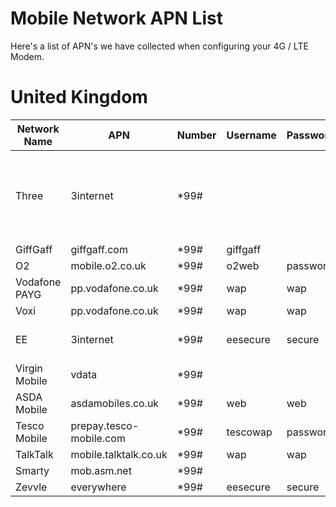 # Mobile Network APN List

Here's a list of APN's we have collected when configuring your 4G / LTE Modem.



# United Kingdom

| Network Name | APN | Number | Username | Passwords | Confirmed Working | Notes |
| --- | ---  | ---  | ---  | ---  | ---  | --- |
| Three | 3internet | *99# |  |  | No | Very likely to work as Smarty is 3 |
| GiffGaff | giffgaff.com | *99# | giffgaff |  | No |  |
| O2 | mobile.o2.co.uk | *99# | o2web | password | No |  |
| Vodafone PAYG | pp.vodafone.co.uk | *99# | wap | wap | No | Same as Voxi |
| Voxi | pp.vodafone.co.uk | *99# | wap | wap | Yes |  |
| EE | 3internet | *99# | eesecure | secure | No | Same as Zevvle |
| Virgin Mobile | vdata | *99# |  |  | No |  |
| ASDA Mobile | asdamobiles.co.uk | *99# | web | web | No |  |
| Tesco Mobile | prepay.tesco-mobile.com | *99# | tescowap | password | No |  |
| TalkTalk | mobile.talktalk.co.uk | *99# | wap | wap | No |  |
| Smarty | mob.asm.net | *99# |  |  | Yes |  |
| Zevvle | everywhere | *99# | eesecure | secure | Yes |  |
